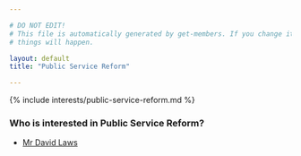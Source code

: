 ```yaml
---

# DO NOT EDIT!
# This file is automatically generated by get-members. If you change it, bad
# things will happen.

layout: default
title: "Public Service Reform"

---
```


{% include interests/public-service-reform.md %}

### Who is interested in Public Service Reform?


* [Mr David Laws](members/mr-david-laws.html)
